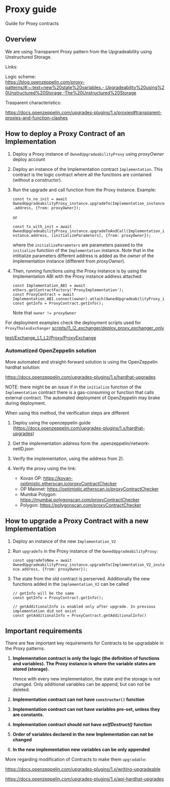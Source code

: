 # Proxy guide

Guide for Proxy contracts

## Overview

We are using Transparent Proxy pattern from the Upgradeability using Unstructured Storage.

Links:

Logic scheme:  
https://blog.openzeppelin.com/proxy-patterns/#:~:text=new%20state%20variables.-,Upgradeability%20using%20Unstructured%20Storage,-The%20Unstructured%20Storage

Trasparent characteristics:

https://docs.openzeppelin.com/upgrades-plugins/1.x/proxies#transparent-proxies-and-function-clashes

## How to deploy a Proxy Contract of an Implementation

1. Deploy a Proxy instance of `OwnedUpgradeabilityProxy` using *proxyOwner* deploy account
2. Deploy an instance of the Implementation contract `Implementation`. This contract is the logic contract where all the functions are contained (without a constructor).
3. Run the upgrade and call function from the Proxy instance. Example:
    
    `const tx_no_init = await OwnedUpgradeabilityProxy_instance.upgradeTo(Implementation_instance.address, {from: proxyOwner});`
    
    or

    `const tx_with_init = await OwnedUpgradeabilityProxy_instance.upgradeToAndCall(Implementation_instance.address, [initializeParameters], {from: proxyOwner});`

    where the `initializeParameters` are parameters passed to the `initialize` function of the `Implementation` instance. Note that in the intitialize parameters different address is added as the *owner* of the Implementation instance (different from *proxyOwner*). 

4. Then, running functions using the Proxy instance is by using the Implementation ABI with the Proxy instance address attached:

    ```
    const Implementation_ABI = await ethers.getContractFactory('ProxyImplementation');
    const ProxyContract = await Implementation_ABI.connect(owner).attach(OwnedUpgradeabilityProxy_instance.address);
    const getInfo = ProxyContract.getInfo();    
    ```

    Note that `owner != proxyOwner`

For deployment examples check the deployment scripts used for `ProxyThalesExchanger`
[scripts/l1_l2_exchanger/deploy_proxy_exchanger_only](https://github.com/thales-markets/contracts/blob/main/scripts/l1_l2_exchanger/deploy_proxy_exchanger_only.js)

[test/Exchange_L1_L2/Proxy/ProxyExchange](https://github.com/thales-markets/contracts/blob/TD-176-feat-proxy-stalking-escrow/test/contracts/Exchange_L1_L2/Proxy/ProxyExchange.js)

### Automatized OpenZeppelin solution 

More automated and straight-forward solution is using the OpenZeppelin hardhat solution:

https://docs.openzeppelin.com/upgrades-plugins/1.x/hardhat-upgrades

NOTE: there might be an issue if in the `initialize` function of the `Implementation` contract there is a gas-consuming or function that calls external contract. The automated deployment of OpenZeppelin may brake during deployment. 

When using this method, the verification steps are different

1. Deploy using the openzeppelin guide (https://docs.openzeppelin.com/upgrades-plugins/1.x/hardhat-upgrades)

2. Get the implementation address form the .openzeppelin/network-netID.json

3. Verify the implementation, using the address from 2).

4. Verify the proxy using the link: 
    - Kovan OP: https://kovan-optimistic.etherscan.io/proxyContractChecker
    - OP Mainnet: https://optimistic.etherscan.io/proxyContractChecker
    - Mumbai Polygon: https://mumbai.polygonscan.com/proxyContractChecker
    - Polygon: https://polygonscan.com/proxyContractChecker


## How to upgrade a Proxy Contract with a new Implementation

1. Deploy an instance of the new `Implementation_V2`
2. Run `upgradeTo` in the Proxy instance of the `OwnedUpgradeabilityProxy`:

    `const upgradeToNew = await OwnedUpgradeabilityProxy_instance.upgradeTo(Implementation_V2_instance.address, {from: proxyOwner});`

3. The state from the old contract is perserved. Additionally the new functions added in the `Implementation_V2` can be called

    ```
    // getInfo will be the same
    const getInfo = ProxyContract.getInfo(); 

    // getAdditionalInfo is enabled only after upgrade. In previous implementation did not exist
    const getAdditionalInfo = ProxyContract.getAdditionalInfo()
    ```
## Important requirements

There are few important key requirements for Contracts to be upgradable in the Proxy patterns.

1. **Implementation contract is only the logic (the definition of functions and variables). The Proxy instance is where the variable states are stored (storage).**

    Hence with every new implementation, the state and the storage is not changed. Only additional variables can be append, but can not be deleted.

2. **Implementation contract can not have `constructor()` function**

3. **Implementation contract can not have variables pre-set, unless they are constants.**

4. **Implementation contract should not have *selfDestruct()* function**

5. **Order of variables declared in the new Implementation can not be changed**

6. **In the new implementation new variables can be only appended**

More regarding modification of Contracts to make them `upgradable`:

https://docs.openzeppelin.com/upgrades-plugins/1.x/writing-upgradeable

https://docs.openzeppelin.com/upgrades-plugins/1.x/api-hardhat-upgrades